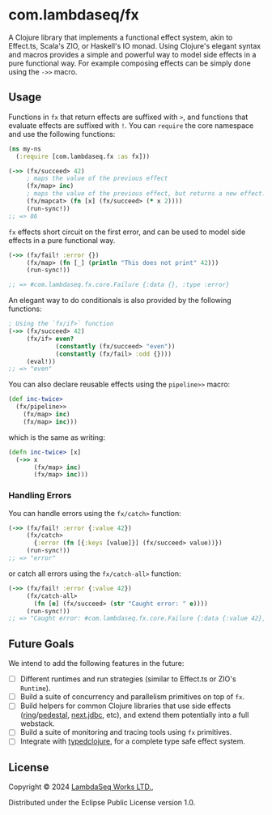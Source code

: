 # com.lambdaseq/fx

A Clojure library that implements a functional effect system, akin to Effect.ts, Scala's ZIO, or Haskell's IO monad.
Using Clojure's elegant syntax and macros provides a simple and powerful way to model side effects in a pure functional
way.
For example composing effects can be simply done using the `->>` macro.

## Usage

Functions in `fx` that return effects are suffixed with `>`, and functions that evaluate effects are suffixed with `!`.
You can `require` the core namespace and use the following functions:

```clojure
(ns my-ns
  (:require [com.lambdaseq.fx :as fx]))

(->> (fx/succeed> 42)
     ; maps the value of the previous effect
     (fx/map> inc)
     ; maps the value of the previous effect, but returns a new effect.
     (fx/mapcat> (fn [x] (fx/succeed> (* x 2))))
     (run-sync!))
;; => 86
```

`fx` effects short circuit on the first error, and can be used to model side effects in a pure functional way.

```clojure
(->> (fx/fail! :error {})
     (fx/map> (fn [_] (println "This does not print" 42)))
     (run-sync!))

;; => #com.lambdaseq.fx.core.Failure {:data {}, :type :error}
```

An elegant way to do conditionals is also provided by the following functions:

```clojure
; Using the `fx/if>` function
(->> (fx/succeed> 42)
     (fx/if> even?
             (constantly (fx/succeed> "even"))
             (constantly (fx/fail> :odd {})))
     (eval!))
;; => "even"
```

You can also declare reusable effects using the `pipeline>>` macro:

```clojure
(def inc-twice>
  (fx/pipeline>>
    (fx/map> inc)
    (fx/map> inc)))
```

which is the same as writing:

```clojure
(defn inc-twice> [x]
  (->> x
       (fx/map> inc)
       (fx/map> inc)))
```

### Handling Errors

You can handle errors using the `fx/catch>` function:

```clojure
(->> (fx/fail! :error {:value 42})
     (fx/catch>
       {:error (fn [{:keys [value]}] (fx/succeed> value))})
     (run-sync!))
;; => "error"
```

or catch all errors using the `fx/catch-all>` function:

```clojure
(->> (fx/fail! :error {:value 42})
     (fx/catch-all>
       (fn [e] (fx/succeed> (str "Caught error: " e))))
     (run-sync!))
;; => "Caught error: #com.lambdaseq.fx.core.Failure {:data {:value 42}, :type :error}"
```

## Future Goals

We intend to add the following features in the future:

- [ ] Different runtimes and run strategies (similar to Effect.ts or ZIO's `Runtime`).
- [ ] Build a suite of concurrency and parallelism primitives on top of `fx`.
- [ ] Build helpers for common Clojure libraries that use side
  effects ([ring](https://github.com/ring-clojure/ring)/[pedestal](https://github.com/pedestal/pedestal), [next.jdbc](https://github.com/seancorfield/next-jdbc),
  etc), and extend them potentially into a full webstack.
- [ ] Build a suite of monitoring and tracing tools using `fx` primitives.
- [ ] Integrate with [typedclojure](https://typedclojure.org/), for a complete type safe effect system.

## License

Copyright © 2024 [LambdaSeq Works LTD.](lambdaseq.com),

Distributed under the Eclipse Public License version 1.0.
